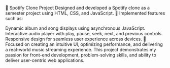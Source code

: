 🎵 Spotify Clone Project
Designed and developed a Spotify clone as a semester project using HTML, CSS, and JavaScript.
🔹 Implemented features such as:

Dynamic album and song displays using asynchronous JavaScript.
Interactive audio player with play, pause, seek, next, and previous controls.
Responsive design for seamless user experience across devices.
🔹 Focused on creating an intuitive UI, optimizing performance, and delivering a real-world music streaming experience.
This project demonstrates my passion for front-end development, problem-solving skills, and ability to deliver user-centric web applications.

